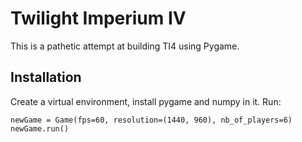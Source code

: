 # Twilight Imperium IV #

This is a pathetic attempt at building TI4 using Pygame.

## Installation ##

Create a virtual environment, install pygame and numpy in it.
Run:

```
newGame = Game(fps=60, resolution=(1440, 960), nb_of_players=6)
newGame.run()
```
